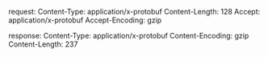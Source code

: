 request:
Content-Type: application/x-protobuf
Content-Length: 128
Accept: application/x-protobuf
Accept-Encoding: gzip

response:
Content-Type: application/x-protobuf
Content-Encoding: gzip
Content-Length: 237
